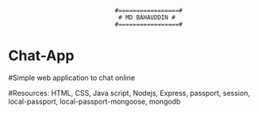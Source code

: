                                   #=================#
                                   # MD BAHAUDDIN #
                                  #=================#

# Chat-App

#Simple web application to chat online

#Resources: HTML, CSS, Java script, Nodejs, Express, passport, session,  local-passport, local-passport-mongoose, mongodb

